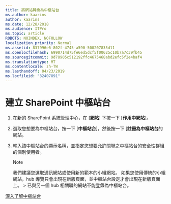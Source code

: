 ```yaml
---
title: 將網站轉換為中樞站台
ms.author: kaarins
author: kaarins
ms.date: 12/28/2018
ms.audience: ITPro
ms.topic: article
ROBOTS: NOINDEX, NOFOLLOW
localization_priority: Normal
ms.assetid: 837996e6-802f-4745-a590-500207835d11
ms.openlocfilehash: 6990714d75fe6ed5dcf5f00625c10b7a7c39fb45
ms.sourcegitcommit: 9d78905c512192ffc4675468abd2efc5f2e4baf4
ms.translationtype: MT
ms.contentlocale: zh-TW
ms.lasthandoff: 04/23/2019
ms.locfileid: "32407891"
---
```

# <a name="create-a-sharepoint-hub-site"></a>建立 SharePoint 中樞站台

1. 在新的 SharePoint 系統管理中心，在 [**網站**] 下按一下 [**作用中網站**]。 
    
2. 選取您想要為中樞站台，按一下 [**中樞站台**]，然後按一下 [**註冊為中樞站台**的網站。 
    
3. 輸入該中樞站台的顯示名稱，並指定您想要允許關聯之中樞站台的安全性群組的個別使用者。
    
    > [!NOTE]
    >  我們建議您選取通訊網站或使用新的範本的小組網站。 如果您使用傳統的小組網站，hub 導覽只會出現在新版頁面，並中樞站台設定才會出現在新版頁面上。 > 已與另一個 hub 相關聯的網站不能登錄為中樞站台。 
  
[深入了解中樞站台](https://go.microsoft.com/fwlink/?linkid=869149)
  

